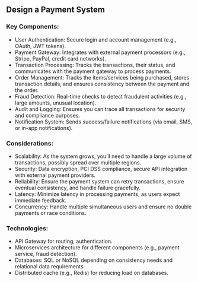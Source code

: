 ## Design a Payment System
### Key Components:

- User Authentication: Secure login and account management (e.g., OAuth, JWT tokens).
- Payment Gateway: Integrates with external payment processors (e.g., Stripe, PayPal, credit card networks).
- Transaction Processing: Tracks the transactions, their status, and communicates with the payment gateway to process payments.
- Order Management: Tracks the items/services being purchased, stores transaction details, and ensures consistency between the payment and the order.
- Fraud Detection: Real-time checks to detect fraudulent activities (e.g., large amounts, unusual location).
- Audit and Logging: Ensures you can trace all transactions for security and compliance purposes.
- Notification System: Sends success/failure notifications (via email, SMS, or in-app notifications).

### Considerations:

- Scalability: As the system grows, you’ll need to handle a large volume of transactions, possibly spread over multiple regions.
- Security: Data encryption, PCI DSS compliance, secure API integration with external payment providers.
- Reliability: Ensure the payment system can retry transactions, ensure eventual consistency, and handle failure gracefully.
- Latency: Minimize latency in processing payments, as users expect immediate feedback.
- Concurrency: Handle multiple simultaneous users and ensure no double payments or race conditions.

### Technologies:

- API Gateway for routing, authentication.
- Microservices architecture for different components (e.g., payment service, fraud detection).
- Databases: SQL or NoSQL depending on consistency needs and relational data requirements.
- Distributed cache (e.g., Redis) for reducing load on databases.